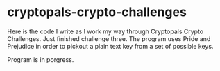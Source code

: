 # cryptopals-crypto-challenges
Here is the code I write as I work my way through Cryptopals Crypto Challenges. 
Just finished challenge three. 
The program uses Pride and Prejudice in order to pickout a plain text key from a set of possible keys.

Program is in porgress.
